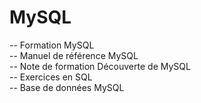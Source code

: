 # MySQL
-- Formation MySQL <BR>
-- Manuel de référence MySQL <BR>
-- Note de formation Découverte de MySQL <BR>
-- Exercices en SQL <BR>
-- Base de données MySQL <BR>
